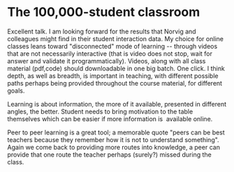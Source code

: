 # The 100,000-student classroom

Excellent talk. I am looking forward for the results that Norvig and 
colleagues might find in their student interaction data. My choice for 
online classes leans toward "disconnected" mode of learning -- through 
videos that are not necessarily interactive (that is video does not 
stop, wait for answer and validate it programmatically). Videos, along 
with all class material (pdf,code) should downloadable in one big batch.
 One click. I think depth, as well as breadth, is important in teaching, with different possible paths perhaps being provided throughout the course material, 
for different goals.

Learning is about information, the more of it available, presented in different angles, the better. Student needs to bring motivation to the table themselves which can be easier if more information is  available online.

Peer to peer learning is a great tool; a memorable quote "peers can be best teachers because they remember how it is not to understand something". Again we come back to providing more routes into knowledge, a peer can  provide that one route the teacher perhaps (surely?) missed during the class.












